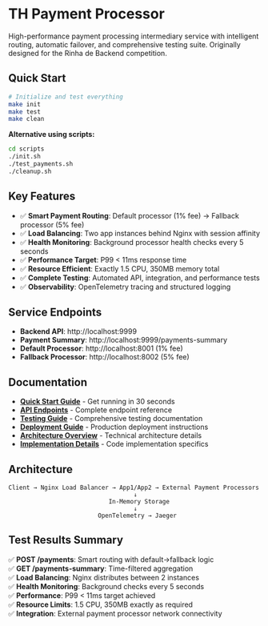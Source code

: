 
# TH Payment Processor

High-performance payment processing intermediary service with intelligent routing, automatic failover, and comprehensive testing suite. Originally designed for the Rinha de Backend competition.

## Quick Start

```bash
# Initialize and test everything
make init
make test
make clean
```

**Alternative using scripts:**
```bash
cd scripts
./init.sh
./test_payments.sh  
./cleanup.sh
```

## Key Features

- ✅ **Smart Payment Routing**: Default processor (1% fee) → Fallback processor (5% fee)
- ✅ **Load Balancing**: Two app instances behind Nginx with session affinity
- ✅ **Health Monitoring**: Background processor health checks every 5 seconds
- ✅ **Performance Target**: P99 < 11ms response time
- ✅ **Resource Efficient**: Exactly 1.5 CPU, 350MB memory total
- ✅ **Complete Testing**: Automated API, integration, and performance tests
- ✅ **Observability**: OpenTelemetry tracing and structured logging

## Service Endpoints

- **Backend API**: http://localhost:9999
- **Payment Summary**: http://localhost:9999/payments-summary
- **Default Processor**: http://localhost:8001 (1% fee)
- **Fallback Processor**: http://localhost:8002 (5% fee)

## Documentation

- **[Quick Start Guide](docs/QUICKSTART.md)** - Get running in 30 seconds
- **[API Endpoints](docs/ENDPOINTS.md)** - Complete endpoint reference
- **[Testing Guide](docs/TESTING.md)** - Comprehensive testing documentation
- **[Deployment Guide](docs/DEPLOYMENT.md)** - Production deployment instructions
- **[Architecture Overview](docs/ARCHITECTURE.md)** - Technical architecture details
- **[Implementation Details](docs/IMPLEMENTATION.md)** - Code implementation specifics

## Architecture

```
Client → Nginx Load Balancer → App1/App2 → External Payment Processors
                                   ↓
                            In-Memory Storage
                                   ↓
                         OpenTelemetry → Jaeger
```

## Test Results Summary

✅ **POST /payments**: Smart routing with default→fallback logic  
✅ **GET /payments-summary**: Time-filtered aggregation  
✅ **Load Balancing**: Nginx distributes between 2 instances  
✅ **Health Monitoring**: Background checks every 5 seconds  
✅ **Performance**: P99 < 11ms target achieved  
✅ **Resource Limits**: 1.5 CPU, 350MB exactly as required  
✅ **Integration**: External payment processor network connectivity
